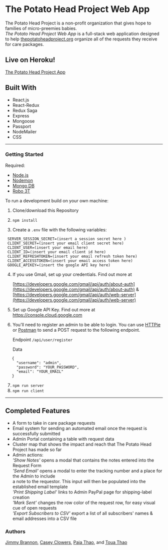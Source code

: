 # The Potato Head Project Web App

The Potato Head Project is a non-profit organization that gives hope to families of micro-preemies babies.  
*The Potato Head Project Web App* is a full-stack web application designed to help [thepotatoheadproject.org](thepotatoheadproject.org) organize all of the requests they receive for care packages.

## Live on Heroku!

[The Potato Head Project App](https://thepotatoheadproject.herokuapp.com/#/login)

## Built With

- React.js
- React-Redux
- Redux Saga
- Express
- Mongoose
- Passport
- NodeMailer
- CSS

---

### Getting Started

Required:

- [Node.js](https://nodejs.org/en/)
- [Nodemon](https://nodemon.io/)
- [Mongo DB](www.mongodb.com/)
- [Robo 3T](https://robomongo.org/)

To run a development build on your own machine:

1) Clone/download this Repository

2) `npm install`

3) Create a `.env` file with the following variables:

```
 SERVER_SESSION_SECRET=(insert a session secret here )
 CLIENT_SECRET=(insert your email client secret here)
 CLIENT_USER=(insert your email here)
 CLIENT_ID=(insert your email client id here)
 CLIENT_REFRESHTOKEN=(insert your email refresh token here)
 CLIENT_ACCESSTOKEN=(insert your email access token here)
 GOOGLE_APIKEY=(insert the google API key here)
```

4) If you use Gmail, set up your credentials. Find out more at

   [https://developers.google.com/gmail/api/auth/about-auth](https://developers.google.com/gmail/api/auth/about-auth) &  
   [https://developers.google.com/gmail/api/auth/web-server](https://developers.google.com/gmail/api/auth/web-server)

5) Set up Google API Key. Find out more at https://console.cloud.google.com

6) You'll need to register an admin to be able to login. You can use [HTTPie](https://httpie.org/) or [Postman](https://www.getpostman.com/) to send a POST request to the following endpoint.

   Endpoint `/api/user/register`

   Data

```
   {
     "username": "admin",
     "password": "YOUR_PASSWORD",
     "email": "YOUR_EMAIL"
   }
```

7) `npm run server`
8) `npm run client`

---

## Completed Features

- A form to take in care package requests
- Email system for sending an automated email once the request is successfully submitted
- Admin Portal containing a table with request data
- Cluster map that shows the impact and reach that The Potato Head Project has made so far
- Admin actions:  
*'Show Notes'* opens a modal that contains the notes entered into the Request Form  
*'Send Email'* opens a modal to enter the tracking number and a place for the Admin to include  
a note to the requestor. This input will then be populated into the established email template  
*'Print Shipping Label'* links to Admin PayPal page for shipping-label creation  
*'Mark Sent'* changes the row color of the request row, for easy visual cue of open requests  
*'Export Subscribers to CSV'* export a list of all subscribers' names & email addresses into a CSV file

### Authors

[Jimmy Brannon](https://github.com/brannonjames), [Casey Clowers](https://github.com/caclowers), [Paia Thao](https://github.com/paiathao), and [Toua Thao](https://github.com/TouaThao)
